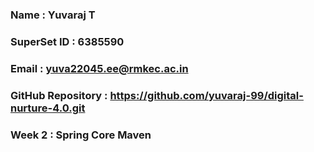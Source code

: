 ### Name : Yuvaraj T
### SuperSet ID : 6385590 
### Email : yuva22045.ee@rmkec.ac.in
### GitHub Repository : https://github.com/yuvaraj-99/digital-nurture-4.0.git
### Week 2 : Spring Core Maven